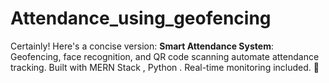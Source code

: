 # Attendance_using_geofencing
Certainly! Here's a concise version:   **Smart Attendance System**: Geofencing, face recognition, and QR code scanning automate attendance tracking. Built with MERN Stack , Python . Real-time monitoring included. 🚀
